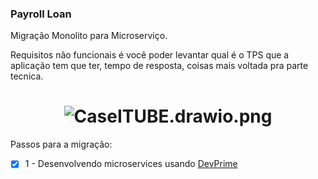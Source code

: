### Payroll Loan

Migração Monolito para Microserviço. 

Requisitos não funcionais é você poder levantar qual é o TPS que a aplicação tem que ter, tempo de resposta, coisas mais voltada pra parte tecnica. 

<h1 align="center">
  <img src="https://github.com/MateusMaceedo/Payroll_Loan/blob/main/img/CaseITUBE.drawio.png?raw=true" alt="CaseITUBE.drawio.png">
</h1>

Passos para a migração: 

- [x] 1 - Desenvolvendo microservices usando [DevPrime](https://www.youtube.com/redirect?event=video_description&redir_token=QUFFLUhqazlmWFlzTlBCbThJN3RkT3JSMXpsQ2JHbFR0QXxBQ3Jtc0ttNzlmOXRqd0xEbzZxX3hnWjQxbThvVHhXa0V3ZXFicHdSeUszbmNoSlliNTh4MVJfaUZBZDgtYWNQVlFhWG1talBaWnIzMWNzVTI4X28wSHo5Q3NPMTA3UmM5d2pBYm14VWYzcm96dVREQk80T1QtUQ&q=https%3A%2F%2Fdevprime.tech)

